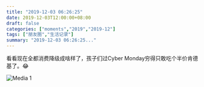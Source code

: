 ```yaml
---
title: "2019-12-03 06:26:25"
date: 2019-12-03T12:00:00+08:00
draft: false
categories: ["moments","2019","2019-12"]
tags: ["朋友圈","生活记录"]
summary: "2019-12-03 06:26:25..."
---
```


看看现在全都消费降级成啥样了，孩子们过Cyber Monday穷得只敢吃个半价肯德基了。😂

![Media 1](/Moments/photos/2019-12-03/201912030626250.jpg)

